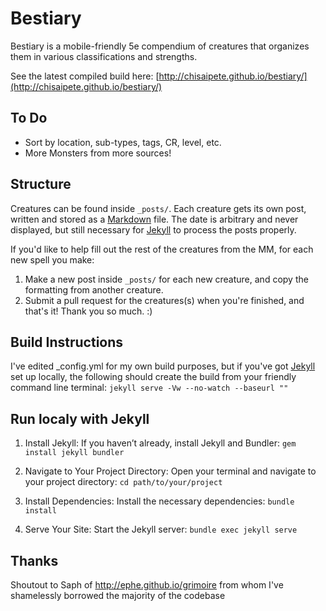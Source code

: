 # Bestiary

Bestiary is a mobile-friendly 5e compendium of creatures that organizes them in various classifications and strengths.

See the latest compiled build here: [http://chisaipete.github.io/bestiary/](http://chisaipete.github.io/bestiary/)

## To Do
* Sort by location, sub-types, tags, CR, level, etc.
* More Monsters from more sources!

## Structure
Creatures can be found inside `_posts/`. Each creature gets its own post, written and stored as a [Markdown](http://daringfireball.net/projects/markdown/basics) file. The date is arbitrary and never displayed, but still necessary for [Jekyll](http://jekyllrb.com) to process the posts properly.

If you'd like to help fill out the rest of the creatures from the MM, for each new spell you make:

1. Make a new post inside `_posts/` for each new creature, and copy the formatting from another creature.
2. Submit a pull request for the creatures(s) when you're finished, and that's it! Thank you so much. :)

## Build Instructions
I've edited _config.yml for my own build purposes, but if you've got [Jekyll](http://jekyllrb.com) set up locally, the following should create the build from your friendly command line terminal:
`jekyll serve -Vw --no-watch --baseurl ""`

## Run localy with Jekyll
1. Install Jekyll:
If you haven’t already, install Jekyll and Bundler:
`gem install jekyll bundler`

2. Navigate to Your Project Directory:
Open your terminal and navigate to your project directory:
`cd path/to/your/project`

3. Install Dependencies:
Install the necessary dependencies:
`bundle install`

4. Serve Your Site:
Start the Jekyll server:
`bundle exec jekyll serve`

## Thanks

Shoutout to Saph of http://ephe.github.io/grimoire from whom I've shamelessly borrowed the majority of the codebase
